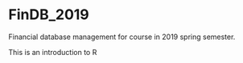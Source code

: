 # FinDB_2019
Financial database management for course in 2019 spring semester.

This is an introduction to R
